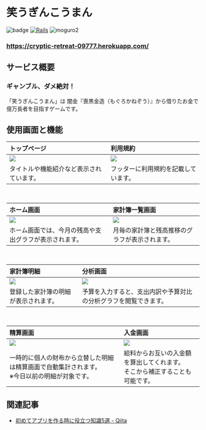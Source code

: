 # 笑うぎんこうまん

![badge](https://img.shields.io/badge/thank%20you-for%20visiting-brightgreen)
[![Rails](https://img.shields.io/badge/Rails-v6.1.0-%23a72332)](https://rubygems.org/gems/rails/versions/6.1.0)
![moguro2](https://user-images.githubusercontent.com/73891532/111022341-90981e00-8415-11eb-8ed2-abfd1d915c29.png)


### **https://cryptic-retreat-09777.herokuapp.com/**

## サービス概要

### **ギャンブル、ダメ絶対！**

「笑うぎんこうまん」は
闇金『喪黒金造（もぐろかねぞう）』から借りたお金で
億万長者を目指すゲームです。

## 使用画面と機能

| トップページ                                                         | 利用規約                                                                                               |
| :------------------------------------------------------------------- | :----------------------------------------------------------------------------------------------------- |
| <img src="https://gyazo.com/598518551f28bc3c93a4c15525ea5dd7.png"> | <img src="https://gyazo.com/aaf8a847ad17af714594a2c3604de927.png">                                   |
| タイトルや機能紹介など表示されています。              | フッターに利用規約を記載しています。 |

<br>

| ホーム画面                                                                                                                 | 家計簿一覧画面                                                                                                        |
| :------------------------------------------------------------------------------------------------------------------------- | :-------------------------------------------------------------------------------------------------------------------------- |
| <img src="https://gyazo.com/165b3206309796481e30942a0a93719f.png">                                                       | <img src="https://gyazo.com/5c77136745c69987592d63dc1cf76921.png">                                                        |
| ホーム画面では、今月の残高や支出グラフが表示されます。 | 月毎の家計簿と残高推移のグラフが表示されます。 |

<br>

| 家計簿明細                                                                 | 分析画面                                    |
| :----------------------------------------------------------------------------------------------- | :---------------------------------------------------------------------- |
| <img src="https://gyazo.com/cb820efa77a6a705b1ad8b22e83283ca.png">                             | <img src="https://gyazo.com/4169231a99cdc20d607db3321c6b3100.png">    |
| 登録した家計簿の明細が表示されます。 | 予算を入力すると、支出内訳や予算対比の分析グラフを閲覧できます。 |

<br>

| 精算画面                                                                                                                      | 入金画面                                                           |
| :-------------------------------------------------------------------------------------------------------------------------------------- | :------------------------------------------------------------------- |
| <img src="https://gyazo.com/bfbd78f462f92361cbfafb0632815d35.png">                                                                    | <img src="https://gyazo.com/e83900b560a93e307ba799e57aa07def.png"> |
| 一時的に個人の財布から立替した明細は精算画面で自動集計されます。<br>※今日以前の明細が対象です。 | 給料からお互いの入金額を算出してくれます。<br>そこから補正することも可能です。     |

## 関連記事

- [初めてアプリを作る時に役立つ知識5選 \- Qiita](https://qiita.com/mogkane916/items/dc95cc3ba61f33e3b58c)
